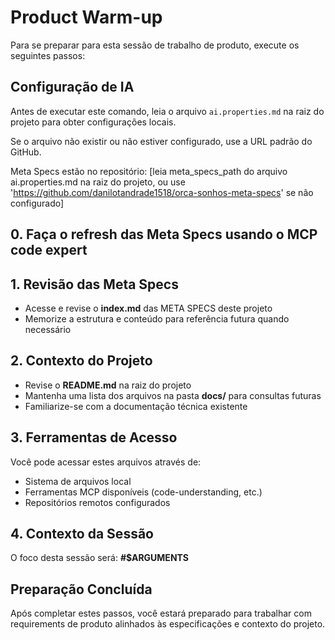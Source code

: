 # Product Warm-up

Para se preparar para esta sessão de trabalho de produto, execute os seguintes passos:

## Configuração de IA

Antes de executar este comando, leia o arquivo `ai.properties.md` na raiz do projeto para obter configurações locais.

Se o arquivo não existir ou não estiver configurado, use a URL padrão do GitHub.

Meta Specs estão no repositório: [leia meta_specs_path do arquivo ai.properties.md na raiz do projeto, ou use 'https://github.com/danilotandrade1518/orca-sonhos-meta-specs' se não configurado]

## 0. Faça o refresh das Meta Specs usando o MCP code expert

## 1. Revisão das Meta Specs

- Acesse e revise o **index.md** das META SPECS deste projeto
- Memorize a estrutura e conteúdo para referência futura quando necessário

## 2. Contexto do Projeto

- Revise o **README.md** na raiz do projeto
- Mantenha uma lista dos arquivos na pasta **docs/** para consultas futuras
- Familiarize-se com a documentação técnica existente

## 3. Ferramentas de Acesso

Você pode acessar estes arquivos através de:

- Sistema de arquivos local
- Ferramentas MCP disponíveis (code-understanding, etc.)
- Repositórios remotos configurados

## 4. Contexto da Sessão

O foco desta sessão será: **#$ARGUMENTS**

## Preparação Concluída

Após completar estes passos, você estará preparado para trabalhar com requirements de produto alinhados às especificações e contexto do projeto.
